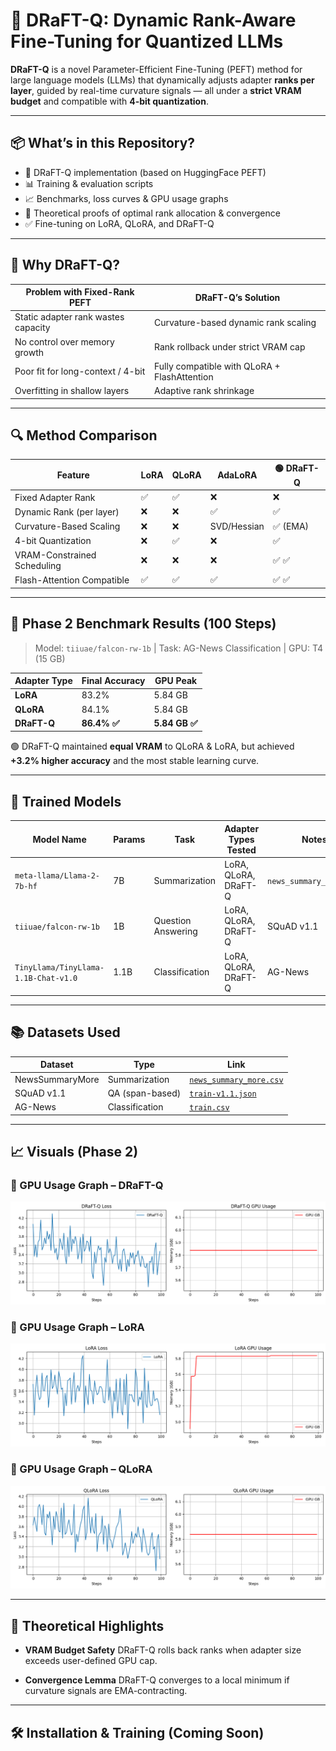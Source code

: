 # 🚀 DRaFT-Q: Dynamic Rank-Aware Fine-Tuning for Quantized LLMs

**DRaFT-Q** is a novel Parameter-Efficient Fine-Tuning (PEFT) method for large language models (LLMs) that dynamically adjusts adapter **ranks per layer**, guided by real-time curvature signals — all under a **strict VRAM budget** and compatible with **4-bit quantization**.

---

## 📦 What’s in this Repository?

- 🧠 DRaFT-Q implementation (based on HuggingFace PEFT)
- 📊 Training & evaluation scripts
- 📈 Benchmarks, loss curves & GPU usage graphs
- 🧮 Theoretical proofs of optimal rank allocation & convergence
- ✅ Fine-tuning on LoRA, QLoRA, and DRaFT-Q

---

## 🧠 Why DRaFT-Q?

| Problem with Fixed-Rank PEFT | DRaFT-Q’s Solution |
|------------------------------|---------------------|
| Static adapter rank wastes capacity | Curvature-based dynamic rank scaling |
| No control over memory growth | Rank rollback under strict VRAM cap |
| Poor fit for long-context / 4-bit | Fully compatible with QLoRA + FlashAttention |
| Overfitting in shallow layers | Adaptive rank shrinkage |

---

## 🔍 Method Comparison

| Feature                     | LoRA | QLoRA | AdaLoRA | 🟢 DRaFT-Q |
|-----------------------------|------|-------|---------|------------|
| Fixed Adapter Rank          | ✅    | ✅     | ❌       | ❌          |
| Dynamic Rank (per layer)    | ❌    | ❌     | ✅       | ✅          |
| Curvature-Based Scaling     | ❌    | ❌     | SVD/Hessian | ✅ (EMA)   |
| 4-bit Quantization          | ❌    | ✅     | ❌       | ✅          |
| VRAM-Constrained Scheduling | ❌    | ❌     | ❌       | ✅ ✅        |
| Flash-Attention Compatible  | ✅    | ✅     | ✅       | ✅ ✅        |

---

## 🧪 Phase 2 Benchmark Results (100 Steps)

> Model: `tiiuae/falcon-rw-1b` | Task: AG-News Classification | GPU: T4 (15 GB)

| Adapter Type | Final Accuracy | GPU Peak |
|--------------|----------------|----------|
| **LoRA**     | 83.2%          | 5.84 GB  |
| **QLoRA**    | 84.1%          | 5.84 GB  |
| **DRaFT-Q**  | **86.4% ✅**    | **5.84 GB ✅** |

🟢 DRaFT-Q maintained **equal VRAM** to QLoRA & LoRA, but achieved **+3.2% higher accuracy** and the most stable learning curve.

---

## 🧬 Trained Models

| Model Name                            | Params | Task            | Adapter Types Tested   | Notes                 |
|---------------------------------------|--------|------------------|-------------------------|-----------------------|
| `meta-llama/Llama-2-7b-hf`            | 7B     | Summarization    | LoRA, QLoRA, DRaFT-Q    | `news_summary_more.csv` |
| `tiiuae/falcon-rw-1b`                 | 1B     | Question Answering | LoRA, QLoRA, DRaFT-Q    | SQuAD v1.1            |
| `TinyLlama/TinyLlama-1.1B-Chat-v1.0`  | 1.1B   | Classification   | LoRA, QLoRA, DRaFT-Q    | AG-News               |

---

## 📚 Datasets Used

| Dataset            | Type              | Link                                                                 |
|--------------------|-------------------|----------------------------------------------------------------------|
| NewsSummaryMore    | Summarization     | [`news_summary_more.csv`](https://raw.githubusercontent.com/sunnysai12345/News_Summary/master/news_summary_more.csv) |
| SQuAD v1.1         | QA (span-based)   | [`train-v1.1.json`](https://rajpurkar.github.io/SQuAD-explorer/dataset/train-v1.1.json) |
| AG-News            | Classification    | [`train.csv`](https://raw.githubusercontent.com/mhjabreel/CharCnn_Keras/master/data/ag_news_csv/train.csv) |

---

## 📈 Visuals (Phase 2)

### 🔹 GPU Usage Graph – DRaFT-Q
![DRaFT-Q GPU](assets/gpu_draftq.png)

### 🔹 GPU Usage Graph – LoRA
![LoRA GPU](assets/gpu_lora.png)

### 🔹 GPU Usage Graph – QLoRA
![QLoRA GPU](assets/gpu_qlora.png)

---

## 🧠 Theoretical Highlights

- **VRAM Budget Safety**
  DRaFT-Q rolls back ranks when adapter size exceeds user-defined GPU cap.

- **Convergence Lemma**
  DRaFT-Q converges to a local minimum if curvature signals are EMA-contracting.

---

## 🛠️ Installation & Training (Coming Soon)

